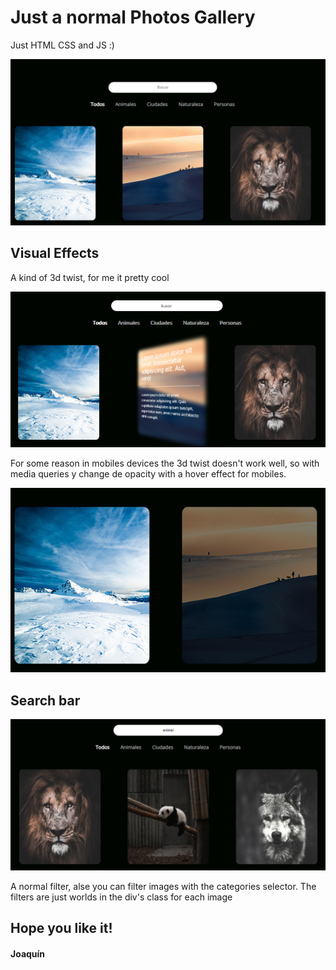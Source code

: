 # Just a normal Photos Gallery

Just HTML CSS and JS :)

![alt text](img/bg.png)

## Visual Effects

A kind of 3d twist, for me it pretty cool

![alt text](img/ej.png)

For some reason in mobiles devices the 3d twist doesn't work well, so with media queries y change de opacity with a hover effect for mobiles.

![alt text](img/ej2.png)

## Search bar

![alt text](img/ej3.png)

A normal filter, alse you can filter images with the categories selector.
The filters are just worlds in the div's class for each image


## Hope you like it!

#### Joaquín